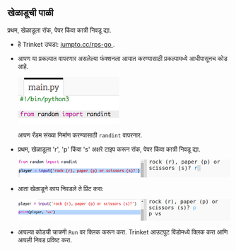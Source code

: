 ## खेळाडूची पाळी

प्रथम, खेळाडूला रॉक, पेपर किंवा कात्री निवडू द्या.

+ हे Trinket उघडा: <a href="http://jumpto.cc/rps-go" target="_blank"> jumpto.cc/rps-go </a>.

+ आपण या प्रकल्पात वापरणार असलेल्या फंक्शनला आयात करण्यासाठी प्रकल्पामध्ये आधीपासूनच कोड आहे.
    
    ![screenshot](images/rps-imports.png)
    
    आपण रँडम संख्या निर्माण करण्यासाठी `randint` वापरनार​.

+ प्रथम, खेळाडूला 'r', 'p' किंवा 's' अक्षरे टाइप करून रॉक, पेपर किंवा कात्री निवडू द्या.
    
    ![screenshot](images/rps-input.png)

+ आता खेळाडूने काय निवडले ते प्रिंट करा:
    
    ![screenshot](images/rps-player.png)

+ आपल्या कोडची चाचणी `Run` वर क्लिक करून करा. Trinket आउटपुट विंडोमध्ये क्लिक करा आणि आपली निवड प्रविष्ट करा.